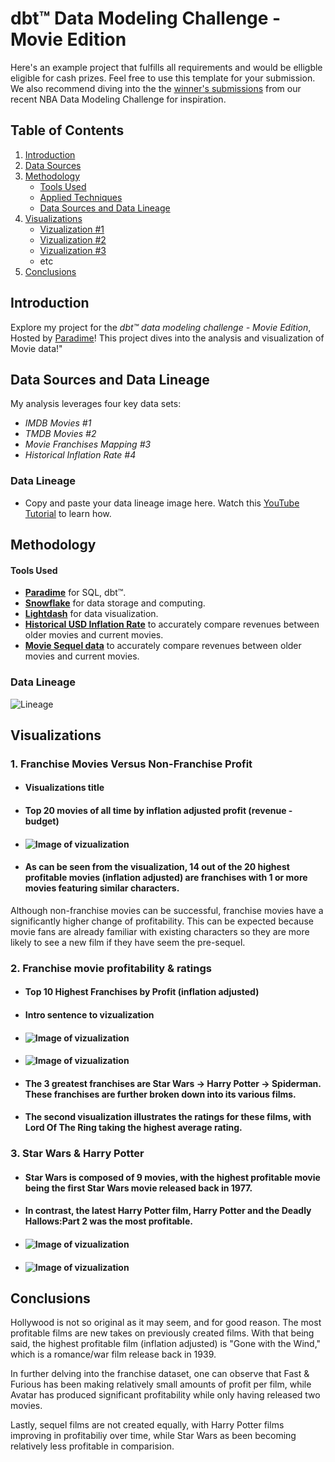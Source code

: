 # dbt™ Data Modeling Challenge - Movie Edition

Here's an example project that fulfills all requirements and would be elligble eligible for cash prizes. Feel free to use this template for your submission. We also recommend diving into the the [winner's submissions](#need-a-spark-of-inspiration) from our recent NBA Data Modeling Challenge for inspiration. 

## Table of Contents
1. [Introduction](#introduction)
2. [Data Sources](#data-sources-and-data-lineage)
3. [Methodology](#methodology)
   - [Tools Used](#tools-used)
   - [Applied Techniques](#applied-techniques)
   - [Data Sources and Data Lineage](#data-sources-and-data-lineage)
4. [Visualizations](#visualizations)
   - [Vizualization #1](vizualization-1)
   - [Vizualization #2](Vizualization-2)
   - [Vizualization #3](Vizualization-3)
   - etc
5. [Conclusions](#conclusions)

## Introduction
Explore my project for the _dbt™ data modeling challenge - Movie Edition_, Hosted by [Paradime](https://www.paradime.io/)! This project dives into the analysis and visualization of Movie data!"

## Data Sources and Data Lineage
My analysis leverages four key data sets:
- *IMDB Movies #1*
- *TMDB Movies #2*
- *Movie Franchises Mapping #3*
- *Historical Inflation Rate #4*

### Data Lineage
- Copy and paste your data lineage image here. Watch this [YouTube Tutorial](https://youtu.be/wQtIn-tnnbg?feature=shared&t=135) to learn how.



## Methodology
#### Tools Used
- **[Paradime](https://www.paradime.io/)** for SQL, dbt™.
- **[Snowflake](https://www.snowflake.com/)** for data storage and computing.
- **[Lightdash](https://www.lightdash.com/)** for data visualization.
- **[Historical USD Inflation Rate](https://www.usinflationcalculator.com/inflation/historical-inflation-rates/)** to accurately compare revenues between older movies and current movies.
- **[Movie Sequel data](https://m.imdb.com/list/ls068554796/)** to accurately compare revenues between older movies and current movies.


### Data Lineage
![Lineage](https://github.com/paradime-io/paradime-dbt-movie-challenge/blob/movies-blosher13-gmail-com/images/Lineage_blosher.png)

## Visualizations

### 1. Franchise Movies Versus Non-Franchise Profit
- #### Visualizations title
- #### Top 20 movies of all time by inflation adjusted profit (revenue - budget)
- #### ![Image of vizualization](https://github.com/paradime-io/paradime-dbt-movie-challenge/blob/movies-blosher13-gmail-com/images/Sequel_vs_NonSequel.png)
- #### As can be seen from the visualization, 14 out of the 20 highest profitable movies (inflation adjusted) are franchises with 1 or more movies featuring similar characters.
Although non-franchise movies can be successful, franchise movies have a significantly higher change of profitability. This can be expected because movie fans are already familiar
with existing characters so they are more likely to see a new film if they have seem the pre-sequel.

### 2. Franchise movie profitability & ratings

- #### Top 10 Highest Franchises by Profit (inflation adjusted)
- #### Intro sentence to vizualization
- #### ![Image of vizualization](https://github.com/paradime-io/paradime-dbt-movie-challenge/blob/movies-blosher13-gmail-com/images/all_movies_profit.png)
- #### ![Image of vizualization](https://github.com/paradime-io/paradime-dbt-movie-challenge/blob/movies-blosher13-gmail-com/images/all_movies_ratings.png)
- #### The 3 greatest franchises are Star Wars -> Harry Potter -> Spiderman. These franchises are further broken down into its various films.
- #### The second visualization illustrates the ratings for these films, with Lord Of The Ring taking the highest average rating.

### 3. Star Wars & Harry Potter
- #### Star Wars is composed of 9 movies, with the highest profitable movie being the first Star Wars movie released back in 1977.
- #### In contrast, the latest Harry Potter film, Harry Potter and the Deadly Hallows:Part 2 was the most profitable.
- #### ![Image of vizualization](https://github.com/paradime-io/paradime-dbt-movie-challenge/blob/movies-blosher13-gmail-com/images/starwars.png)
- #### ![Image of vizualization](https://github.com/paradime-io/paradime-dbt-movie-challenge/blob/movies-blosher13-gmail-com/images/Harry_Potter_2.png)

## Conclusions
Hollywood is not so original as it may seem, and for good reason. The most profitable films are new takes on previously created
films. With that being said, the highest profitable film (inflation adjusted) is "Gone with the Wind," which is a romance/war film
release back in 1939.

In further delving into the franchise dataset, one can observe that Fast & Furious has been making relatively small amounts of
profit per film, while Avatar has produced significant profitability while only having released two movies.

Lastly, sequel films are not created equally, with Harry Potter films improving in profitabiliy over time, while Star Wars as been
becoming relatively less profitable in comparision.